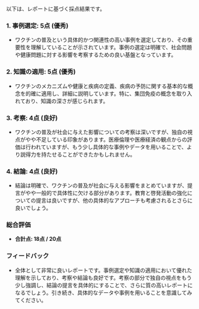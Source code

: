 以下は、レポートに基づく採点結果です。

### 1. 事例選定: 5点 (優秀)
- ワクチンの普及という具体的かつ関連性の高い事例を選定しており、その重要性を理解していることが示されています。事例の選定は明確で、社会問題や健康問題に対する影響を考察するための良い基盤となっています。

### 2. 知識の適用: 5点 (優秀)
- ワクチンのメカニズムや健康と疾病の定義、疾病の予防に関する基本的な概念を的確に適用し、詳細に説明しています。特に、集団免疫の概念を取り入れており、知識の深さが感じられます。

### 3. 考察: 4点 (良好)
- ワクチンの普及が社会に与えた影響についての考察は深いですが、独自の視点がやや不足している印象があります。医療倫理や医療経済の観点からの評価は行われていますが、もう少し具体的な事例やデータを用いることで、より説得力を持たせることができたかもしれません。

### 4. 結論: 4点 (良好)
- 結論は明確で、ワクチンの普及が社会に与える影響をまとめていますが、提言がやや一般的で具体性に欠ける部分があります。教育と啓発活動の強化についての提言は良いですが、他の具体的なアプローチも考慮されるとさらに良いでしょう。

### 総合評価
- **合計点: 18点 / 20点**

### フィードバック
- 全体として非常に良いレポートです。事例選定や知識の適用において優れた理解を示しており、考察や結論も良好です。考察の部分で独自の視点をもう少し強調し、結論の提言を具体的にすることで、さらに質の高いレポートになるでしょう。引き続き、具体的なデータや事例を用いることを意識してみてください。